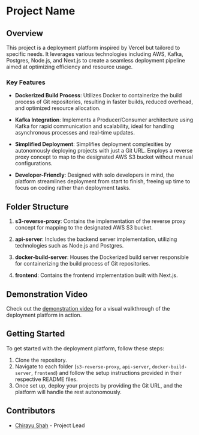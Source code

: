  # Project Name

## Overview

This project is a deployment platform inspired by Vercel but tailored to specific needs. It leverages various technologies including AWS, Kafka, Postgres, Node.js, and Next.js to create a seamless deployment pipeline aimed at optimizing efficiency and resource usage.

### Key Features

- **Dockerized Build Process**: Utilizes Docker to containerize the build process of Git repositories, resulting in faster builds, reduced overhead, and optimized resource allocation.
  
- **Kafka Integration**: Implements a Producer/Consumer architecture using Kafka for rapid communication and scalability, ideal for handling asynchronous processes and real-time updates.
  
- **Simplified Deployment**: Simplifies deployment complexities by autonomously deploying projects with just a Git URL. Employs a reverse proxy concept to map to the designated AWS S3 bucket without manual configurations.
  
- **Developer-Friendly**: Designed with solo developers in mind, the platform streamlines deployment from start to finish, freeing up time to focus on coding rather than deployment tasks.

## Folder Structure

1. **s3-reverse-proxy**: Contains the implementation of the reverse proxy concept for mapping to the designated AWS S3 bucket.

2. **api-server**: Includes the backend server implementation, utilizing technologies such as Node.js and Postgres.

3. **docker-build-server**: Houses the Dockerized build server responsible for containerizing the build process of Git repositories.

4. **frontend**: Contains the frontend implementation built with Next.js.

## Demonstration Video

Check out the [demonstration video](https://drive.google.com/file/d/1pKtuNAm4ZbYI-yzmaOBt4R6fO7TuFsLY/view?usp=sharing) for a visual walkthrough of the deployment platform in action.

## Getting Started

To get started with the deployment platform, follow these steps:

1. Clone the repository.
2. Navigate to each folder (`s3-reverse-proxy`, `api-server`, `docker-build-server`, `frontend`) and follow the setup instructions provided in their respective README files.
3. Once set up, deploy your projects by providing the Git URL, and the platform will handle the rest autonomously.

## Contributors

- [Chirayu Shah](https://github.com/chirayu-xx) - Project Lead

